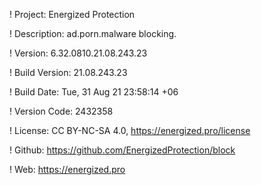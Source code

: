 ! Project: Energized Protection

! Description: ad.porn.malware blocking.

! Version: 6.32.0810.21.08.243.23

! Build Version: 21.08.243.23

! Build Date: Tue, 31 Aug 21 23:58:14 +06

! Version Code: 2432358

! License: CC BY-NC-SA 4.0, https://energized.pro/license

! Github: https://github.com/EnergizedProtection/block

! Web: https://energized.pro
